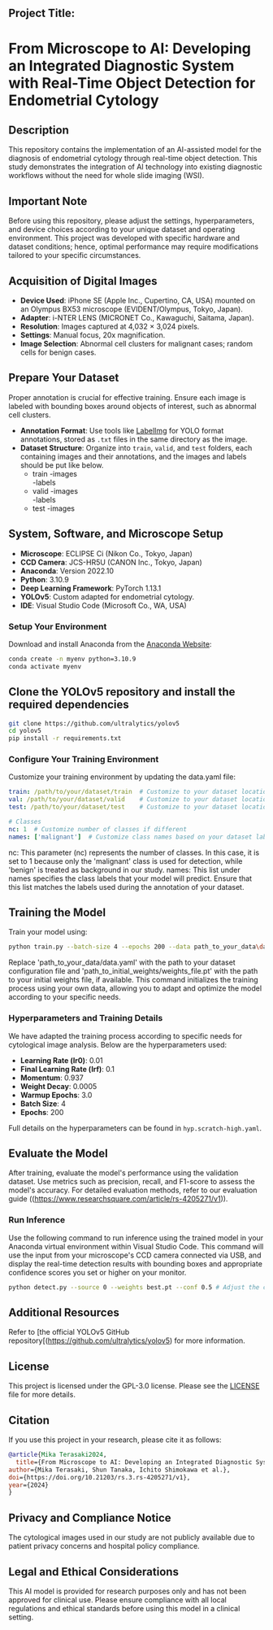 ## Project Title: 
# From Microscope to AI: Developing an Integrated Diagnostic System with Real-Time Object Detection for Endometrial Cytology

## Description

This repository contains the implementation of an AI-assisted model for the diagnosis of endometrial cytology through real-time object detection. This study demonstrates the integration of AI technology into existing diagnostic workflows without the need for whole slide imaging (WSI).

## Important Note

Before using this repository, please adjust the settings, hyperparameters, and device choices according to your unique dataset and operating environment. This project was developed with specific hardware and dataset conditions; hence, optimal performance may require modifications tailored to your specific circumstances.

## Acquisition of Digital Images

- **Device Used**: iPhone SE (Apple Inc., Cupertino, CA, USA) mounted on an Olympus BX53 microscope (EVIDENT/Olympus, Tokyo, Japan).
- **Adapter**: i-NTER LENS (MICRONET Co., Kawaguchi, Saitama, Japan).
- **Resolution**: Images captured at 4,032 × 3,024 pixels.
- **Settings**: Manual focus, 20x magnification.
- **Image Selection**: Abnormal cell clusters for malignant cases; random cells for benign cases.

## Prepare Your Dataset

Proper annotation is crucial for effective training. Ensure each image is labeled with bounding boxes around objects of interest, such as abnormal cell clusters.

- **Annotation Format**: Use tools like [LabelImg](https://github.com/tzutalin/labelImg) for YOLO format annotations, stored as `.txt` files in the same directory as the image.
- **Dataset Structure**: Organize into `train`, `valid`, and `test` folders, each containing images and their annotations, and the images and labels should be put like below.
  - train -images  
          -labels
  - valid -images  
          -labels  
  - test  -images  
  

## System, Software, and Microscope Setup

- **Microscope**: ECLIPSE Ci (Nikon Co., Tokyo, Japan)
- **CCD Camera**: JCS-HR5U (CANON Inc., Tokyo, Japan)
- **Anaconda**: Version 2022.10
- **Python**: 3.10.9
- **Deep Learning Framework**: PyTorch 1.13.1
- **YOLOv5**: Custom adapted for endometrial cytology.
- **IDE**: Visual Studio Code (Microsoft Co., WA, USA)

### Setup Your Environment

Download and install Anaconda from the [Anaconda Website](https://www.anaconda.com/):

```bash
conda create -n myenv python=3.10.9
conda activate myenv
```

## Clone the YOLOv5 repository and install the required dependencies

```bash
git clone https://github.com/ultralytics/yolov5
cd yolov5
pip install -r requirements.txt
```

### Configure Your Training Environment

Customize your training environment by updating the data.yaml file:

```yaml
train: /path/to/your/dataset/train  # Customize to your dataset location
val: /path/to/your/dataset/valid    # Customize to your dataset location
test: /path/to/your/dataset/test    # Customize to your dataset location

# Classes
nc: 1  # Customize number of classes if different
names: ['malignant']  # Customize class names based on your dataset labels
```

nc: This parameter (nc) represents the number of classes. In this case, it is set to 1 because only the 'malignant' class is used for detection, while 'benign' is treated as background in our study.
names: This list under names specifies the class labels that your model will predict. Ensure that this list matches the labels used during the annotation of your dataset.

## Training the Model

Train your model using:

```bash
python train.py --batch-size 4 --epochs 200 --data path_to_your_data\data.yaml --weights best_model_weights.pt
```

Replace 'path_to_your_data/data.yaml' with the path to your dataset configuration file and 'path_to_initial_weights/weights_file.pt' with the path to your initial weights file, if available. This command initializes the training process using your own data, allowing you to adapt and optimize the model according to your specific needs.

### Hyperparameters and Training Details

We have adapted the training process according to specific needs for cytological image analysis. Below are the hyperparameters used:

- **Learning Rate (lr0)**: 0.01
- **Final Learning Rate (lrf)**: 0.1
- **Momentum**: 0.937
- **Weight Decay**: 0.0005
- **Warmup Epochs**: 3.0
- **Batch Size**: 4
- **Epochs**: 200

Full details on the hyperparameters can be found in `hyp.scratch-high.yaml`.

## Evaluate the Model

After training, evaluate the model's performance using the validation dataset. Use metrics such as precision, recall, and F1-score to assess the model's accuracy. For detailed evaluation methods, refer to our evaluation guide ((https://www.researchsquare.com/article/rs-4205271/v1)).

### **Run Inference**

Use the following command to run inference using the trained model in your Anaconda virtual environment within Visual Studio Code. This command will use the input from your microscope's CCD camera connected via USB, and display the real-time detection results with bounding boxes and appropriate confidence scores you set or higher on your monitor. 

```bash
python detect.py --source 0 --weights best.pt --conf 0.5 # Adjust the confidence score as needed

```

## Additional Resources

Refer to [the official YOLOv5 GitHub repository[(https://github.com/ultralytics/yolov5) for more information.

## License

This project is licensed under the GPL-3.0 license. Please see the [LICENSE](LICENSE) file for more details.

## Citation

If you use this project in your research, please cite it as follows:

```bibtex
@article{Mika Terasaki2024,
  title={From Microscope to AI: Developing an Integrated Diagnostic System for Endometrial Cytology},
author={Mika Terasaki, Shun Tanaka, Ichito Shimokawa et al.},
doi={https://doi.org/10.21203/rs.3.rs-4205271/v1},
year={2024}
}
```

## Privacy and Compliance Notice

The cytological images used in our study are not publicly available due to patient privacy concerns and hospital policy compliance. 

## Legal and Ethical Considerations

This AI model is provided for research purposes only and has not been approved for clinical use. Please ensure compliance with all local regulations and ethical standards before using this model in a clinical setting.
